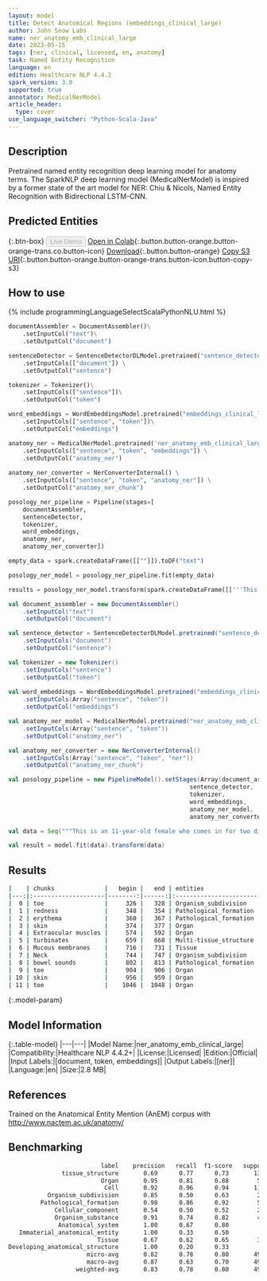 ```yaml
---
layout: model
title: Detect Anatomical Regions (embeddings_clinical_large)
author: John Snow Labs
name: ner_anatomy_emb_clinical_large
date: 2023-05-15
tags: [ner, clinical, licensed, en, anatomy]
task: Named Entity Recognition
language: en
edition: Healthcare NLP 4.4.2
spark_version: 3.0
supported: true
annotator: MedicalNerModel
article_header:
  type: cover
use_language_switcher: "Python-Scala-Java"
---
```


## Description

Pretrained named entity recognition deep learning model for anatomy terms. The SparkNLP deep learning model (MedicalNerModel) is inspired by a former state of the art model for NER: Chiu & Nicols, Named Entity Recognition with Bidirectional LSTM-CNN.

## Predicted Entities



{:.btn-box}
<button class="button button-orange" disabled>Live Demo</button>
[Open in Colab](https://colab.research.google.com/github/JohnSnowLabs/spark-nlp-workshop/blob/master/tutorials/Certification_Trainings/Healthcare/1.Clinical_Named_Entity_Recognition_Model.ipynb#scrollTo=rUehS3qTdHUh){:.button.button-orange.button-orange-trans.co.button-icon}
[Download](https://s3.amazonaws.com/auxdata.johnsnowlabs.com/clinical/models/ner_anatomy_emb_clinical_large_en_4.4.2_3.0_1684140698076.zip){:.button.button-orange}
[Copy S3 URI](s3://auxdata.johnsnowlabs.com/clinical/models/ner_anatomy_emb_clinical_large_en_4.4.2_3.0_1684140698076.zip){:.button.button-orange.button-orange-trans.button-icon.button-copy-s3}

## How to use



<div class="tabs-box" markdown="1">
{% include programmingLanguageSelectScalaPythonNLU.html %}

```python
documentAssembler = DocumentAssembler()\
    .setInputCol("text")\
    .setOutputCol("document")

sentenceDetector = SentenceDetectorDLModel.pretrained("sentence_detector_dl_healthcare","en","clinical/models") \
    .setInputCols(["document"]) \
    .setOutputCol("sentence") 

tokenizer = Tokenizer()\
    .setInputCols(["sentence"])\
    .setOutputCol("token")

word_embeddings = WordEmbeddingsModel.pretrained("embeddings_clinical_large", "en", "clinical/models")\
    .setInputCols(["sentence", "token"])\
    .setOutputCol("embeddings")

anatomy_ner = MedicalNerModel.pretrained('ner_anatomy_emb_clinical_large' "en", "clinical/models") \
    .setInputCols(["sentence", "token", "embeddings"]) \
    .setOutputCol("anatomy_ner")
    
anatomy_ner_converter = NerConverterInternal() \
    .setInputCols(["sentence", "token", "anatomy_ner"]) \
    .setOutputCol("anatomy_ner_chunk")

posology_ner_pipeline = Pipeline(stages=[
    documentAssembler, 
    sentenceDetector,
    tokenizer,
    word_embeddings,
    anatomy_ner,
    anatomy_ner_converter])

empty_data = spark.createDataFrame([[""]]).toDF("text")

posology_ner_model = posology_ner_pipeline.fit(empty_data)

results = posology_ner_model.transform(spark.createDataFrame([['''This is an 11-year-old female who comes in for two different things. 1. She was seen by the allergist. No allergies present, so she stopped her Allegra, but she is still real congested and does a lot of snorting. They do not notice a lot of snoring at night though, but she seems to be always like that. 2. On her right great toe, she has got some redness and erythema. Her skin is kind of peeling a little bit, but it has been like that for about a week and a half now.\nGeneral: Well-developed female, in no acute distress, afebrile.\nHEENT: Sclerae and conjunctivae clear. Extraocular muscles intact. TMs clear. Nares patent. A little bit of swelling of the turbinates on the left. Oropharynx is essentially clear. Mucous membranes are moist.\nNeck: No lymphadenopathy.\nChest: Clear.\nAbdomen: Positive bowel sounds and soft.\nDermatologic: She has got redness along the lateral portion of her right great toe, but no bleeding or oozing. Some dryness of her skin. Her toenails themselves are very short and even on her left foot and her left great toe the toenails are very short.''']]).toDF("text"))
```
```scala
val document_assembler = new DocumentAssembler()
    .setInputCol("text")
    .setOutputCol("document")

val sentence_detector = SentenceDetectorDLModel.pretrained("sentence_detector_dl_healthcare","en","clinical/models")
    .setInputCols("document")
    .setOutputCol("sentence")

val tokenizer = new Tokenizer()
    .setInputCols("sentence")
    .setOutputCol("token")
    
val word_embeddings = WordEmbeddingsModel.pretrained("embeddings_clinical_large", "en", "clinical/models")
    .setInputCols(Array("sentence", "token"))
    .setOutputCol("embeddings")

val anatomy_ner_model = MedicalNerModel.pretrained("ner_anatomy_emb_clinical_large" "en", "clinical/models")
    .setInputCols(Array("sentence", "token"))
    .setOutputCol("anatomy_ner")

val anatomy_ner_converter = new NerConverterInternal()
    .setInputCols(Array("sentence", "token", "ner"))
    .setOutputCol("anatomy_ner_chunk")

val posology_pipeline = new PipelineModel().setStages(Array(document_assembler, 
                                                   sentence_detector,
                                                   tokenizer,
                                                   word_embeddings,
                                                   anatomy_ner_model,
                                                   anatomy_ner_converter))

val data = Seq("""This is an 11-year-old female who comes in for two different things. 1. She was seen by the allergist. No allergies present, so she stopped her Allegra, but she is still real congested and does a lot of snorting. They do not notice a lot of snoring at night though, but she seems to be always like that. 2. On her right great toe, she has got some redness and erythema. Her skin is kind of peeling a little bit, but it has been like that for about a week and a half now.\nGeneral: Well-developed female, in no acute distress, afebrile.\nHEENT: Sclerae and conjunctivae clear. Extraocular muscles intact. TMs clear. Nares patent. A little bit of swelling of the turbinates on the left. Oropharynx is essentially clear. Mucous membranes are moist.\nNeck: No lymphadenopathy.\nChest: Clear.\nAbdomen: Positive bowel sounds and soft.\nDermatologic: She has got redness along the lateral portion of her right great toe, but no bleeding or oozing. Some dryness of her skin. Her toenails themselves are very short and even on her left foot and her left great toe the toenails are very short.""").toDS.toDF("text")

val result = model.fit(data).transform(data)
```
</div>

## Results

```bash
|    | chunks              |   begin |   end | entities               |
|---:|:--------------------|--------:|------:|:-----------------------|
|  0 | toe                 |     326 |   328 | Organism_subdivision   |
|  1 | redness             |     348 |   354 | Pathological_formation |
|  2 | erythema            |     360 |   367 | Pathological_formation |
|  3 | skin                |     374 |   377 | Organ                  |
|  4 | Extraocular muscles |     574 |   592 | Organ                  |
|  5 | turbinates          |     659 |   668 | Multi-tissue_structure |
|  6 | Mucous membranes    |     716 |   731 | Tissue                 |
|  7 | Neck                |     744 |   747 | Organism_subdivision   |
|  8 | bowel sounds        |     802 |   813 | Pathological_formation |
|  9 | toe                 |     904 |   906 | Organ                  |
| 10 | skin                |     956 |   959 | Organ                  |
| 11 | toe                 |    1046 |  1048 | Organ                  |
```

{:.model-param}
## Model Information

{:.table-model}
|---|---|
|Model Name:|ner_anatomy_emb_clinical_large|
|Compatibility:|Healthcare NLP 4.4.2+|
|License:|Licensed|
|Edition:|Official|
|Input Labels:|[document, token, embeddings]|
|Output Labels:|[ner]|
|Language:|en|
|Size:|2.8 MB|

## References

Trained on the Anatomical Entity Mention (AnEM) corpus with  http://www.nactem.ac.uk/anatomy/

## Benchmarking

```bash
                          label    precision   recall  f1-score   support
               tissue_structure       0.69      0.77      0.73       130
                          Organ       0.95      0.81      0.88        52
                           Cell       0.92      0.96      0.94       118
           Organism_subdivision       0.85      0.50      0.63        22
         Pathological_formation       0.98      0.86      0.92        58
             Cellular_component       0.54      0.50      0.52        26
             Organism_substance       0.91      0.74      0.82        43
              Anatomical_system       1.00      0.67      0.80         6
   Immaterial_anatomical_entity       1.00      0.33      0.50         6
                         Tissue       0.67      0.62      0.65        32
Developing_anatomical_structure       1.00      0.20      0.33         5
                      micro-avg       0.82      0.78      0.80       498
                      macro-avg       0.87      0.63      0.70       498
                   weighted-avg       0.83      0.78      0.80       498
```
